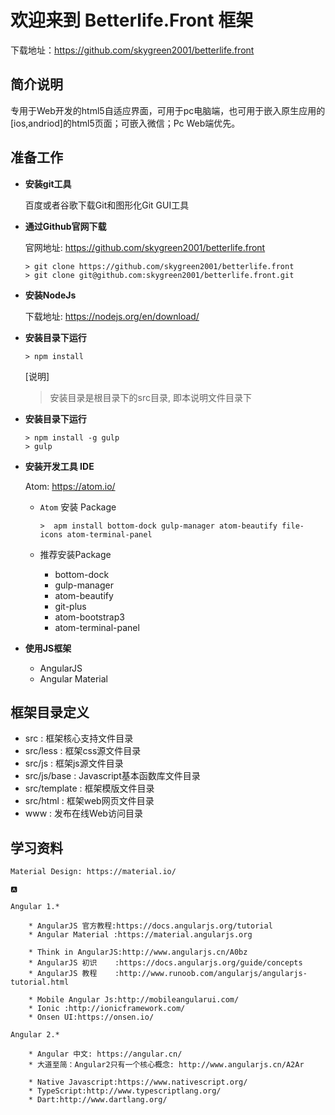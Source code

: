 # 欢迎来到 Betterlife.Front 框架

下载地址：https://github.com/skygreen2001/betterlife.front

## 简介说明

专用于Web开发的html5自适应界面，可用于pc电脑端，也可用于嵌入原生应用的[ios,andriod]的html5页面；可嵌入微信；Pc Web端优先。

## 准备工作

* **安装git工具**

  百度或者谷歌下载Git和图形化Git GUI工具

* **通过Github官网下载**

  官网地址: https://github.com/skygreen2001/betterlife.front
  ```
  > git clone https://github.com/skygreen2001/betterlife.front
  > git clone git@github.com:skygreen2001/betterlife.front.git
  ```

* **安装NodeJs**

  下载地址: https://nodejs.org/en/download/

* **安装目录下运行**

  ```
  > npm install
  ```
  [说明]
  > 安装目录是根目录下的src目录, 即本说明文件目录下


* **安装目录下运行**

  ```
  > npm install -g gulp
  > gulp
  ```

* **安装开发工具 IDE**

  Atom: https://atom.io/

  - `Atom` 安装 Package

    ```
    >  apm install bottom-dock gulp-manager atom-beautify file-icons atom-terminal-panel
    ```

  - 推荐安装Package
    * bottom-dock
    * gulp-manager
    * atom-beautify
    * git-plus
    * atom-bootstrap3
    * atom-terminal-panel

* **使用JS框架**

  - AngularJS
  - Angular Material


## 框架目录定义

* src          : 框架核心支持文件目录
* src/less     : 框架css源文件目录
* src/js       : 框架js源文件目录
* src/js/base  : Javascript基本函数库文件目录
* src/template : 框架模版文件目录
* src/html     : 框架web网页文件目录
* www          : 发布在线Web访问目录


## 学习资料

    Material Design: https://material.io/

    🅰️

    Angular 1.*

        * AngularJS 官方教程:https://docs.angularjs.org/tutorial
        * Angular Material :https://material.angularjs.org

        * Think in AngularJS:http://www.angularjs.cn/A0bz
        * AngularJS 初识    :https://docs.angularjs.org/guide/concepts
        * AngularJS 教程    :http://www.runoob.com/angularjs/angularjs-tutorial.html

        * Mobile Angular Js:http://mobileangularui.com/
        * Ionic :http://ionicframework.com/
        * Onsen UI:https://onsen.io/

    Angular 2.*

        * Angular 中文: https://angular.cn/
        * 大道至简：Angular2只有一个核心概念: http://www.angularjs.cn/A2Ar

        * Native Javascript:https://www.nativescript.org/
        * TypeScript:http://www.typescriptlang.org/
        * Dart:http://www.dartlang.org/
